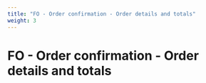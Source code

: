 ```yaml
---
title: "FO - Order confirmation - Order details and totals"
weight: 3
---
```


# FO - Order confirmation - Order details and totals

